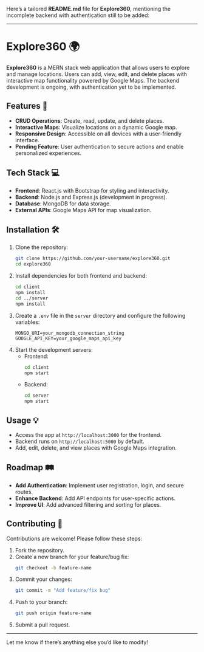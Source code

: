 Here’s a tailored **README.md** file for **Explore360**, mentioning the incomplete backend with authentication still to be added:

---

# Explore360 🌍  
**Explore360** is a MERN stack web application that allows users to explore and manage locations. Users can add, view, edit, and delete places with interactive map functionality powered by Google Maps. The backend development is ongoing, with authentication yet to be implemented.

## Features 🚀  
- **CRUD Operations**: Create, read, update, and delete places.  
- **Interactive Maps**: Visualize locations on a dynamic Google map.  
- **Responsive Design**: Accessible on all devices with a user-friendly interface.  
- **Pending Feature**: User authentication to secure actions and enable personalized experiences.

## Tech Stack 💻  
- **Frontend**: React.js with Bootstrap for styling and interactivity.  
- **Backend**: Node.js and Express.js (development in progress).  
- **Database**: MongoDB for data storage.  
- **External APIs**: Google Maps API for map visualization.  

## Installation 🛠️  
1. Clone the repository:  
   ```bash
   git clone https://github.com/your-username/explore360.git
   cd explore360
   ```
2. Install dependencies for both frontend and backend:  
   ```bash
   cd client
   npm install
   cd ../server
   npm install
   ```
3. Create a `.env` file in the `server` directory and configure the following variables:  
   ```env
   MONGO_URI=your_mongodb_connection_string
   GOOGLE_API_KEY=your_google_maps_api_key
   ```
4. Start the development servers:  
   - Frontend:  
     ```bash
     cd client
     npm start
     ```
   - Backend:  
     ```bash
     cd server
     npm start
     ```

## Usage 💡  
- Access the app at `http://localhost:3000` for the frontend.  
- Backend runs on `http://localhost:5000` by default.  
- Add, edit, delete, and view places with Google Maps integration.

## Roadmap 🛤️  
- **Add Authentication**: Implement user registration, login, and secure routes.  
- **Enhance Backend**: Add API endpoints for user-specific actions.  
- **Improve UI**: Add advanced filtering and sorting for places.  

## Contributing 🤝  
Contributions are welcome! Please follow these steps:  
1. Fork the repository.  
2. Create a new branch for your feature/bug fix:  
   ```bash
   git checkout -b feature-name
   ```
3. Commit your changes:  
   ```bash
   git commit -m "Add feature/fix bug"
   ```
4. Push to your branch:  
   ```bash
   git push origin feature-name
   ```
5. Submit a pull request.

---

Let me know if there’s anything else you’d like to modify!
